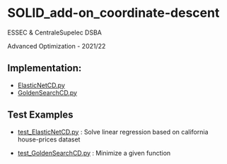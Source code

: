 # SOLID_add-on_coordinate-descent

ESSEC & CentraleSupelec DSBA

Advanced Optimization - 2021/22


## Implementation:

- [ElasticNetCD.py](https://github.com/felixbastian/SOLID_add-on_coordinate-descent/blob/main/coordinate-descent/ElasticNetCD.py)
- [GoldenSearchCD.py](https://github.com/felixbastian/SOLID_add-on_coordinate-descent/blob/main/coordinate-descent/GoldenSearchCD.py)



## Test Examples 

- [test_ElasticNetCD.py](https://github.com/felixbastian/SOLID_add-on_coordinate-descent/blob/main/coordinate-descent/test_ElasticNetCD.py) : Solve linear regression based on california house-prices dataset

- [test_GoldenSearchCD.py](https://github.com/felixbastian/SOLID_add-on_coordinate-descent/blob/main/coordinate-descent/test_GoldenSearchCD.py) : Minimize a given  function

  
